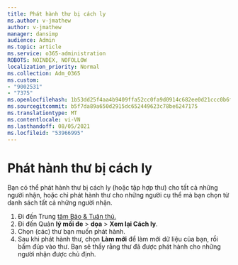 ```yaml
---
title: Phát hành thư bị cách ly
ms.author: v-jmathew
author: v-jmathew
manager: dansimp
audience: Admin
ms.topic: article
ms.service: o365-administration
ROBOTS: NOINDEX, NOFOLLOW
localization_priority: Normal
ms.collection: Adm_O365
ms.custom:
- "9002531"
- "7375"
ms.openlocfilehash: 1b53dd25f4aa4b9409ffa52cc0fa9d0914c682ee0d21ccc0b6f0b484a3186626
ms.sourcegitcommit: b5f7da89a650d2915dc652449623c78be6247175
ms.translationtype: MT
ms.contentlocale: vi-VN
ms.lasthandoff: 08/05/2021
ms.locfileid: "53966995"
---
```

# <a name="release-quarantined-messages"></a>Phát hành thư bị cách ly

Bạn có thể phát hành thư bị cách ly (hoặc tập hợp thư) cho tất cả những người nhận, hoặc chỉ phát hành thư cho những người cụ thể mà bạn chọn từ danh sách tất cả những người nhận.

1. Đi đến Trung [tâm Bảo & Tuân thủ.](https://go.microsoft.com/fwlink/p/?linkid=2077143)
2. Đi đến Quản **lý mối đe**  >  **dọa**  >  **Xem lại Cách ly**.
3. Chọn (các) thư bạn muốn phát hành.
4. Sau khi phát hành thư, chọn **Làm mới** để làm mới dữ liệu của bạn, rồi bấm đúp vào thư. Bạn sẽ thấy rằng thư đã được phát hành cho những người nhận được chủ định.
